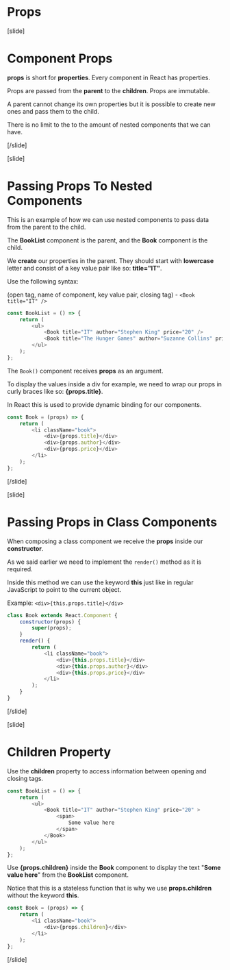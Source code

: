 # Props

[slide]

# Component Props

**props** is short for **properties**. Every component in React has properties.

Props are passed from the **parent** to the **children**. Props are immutable.

A parent cannot change its own properties but it is possible to create new ones and pass them to the child.

There is no limit to the to the amount of nested components that we can have.

[/slide]

[slide]

# Passing Props To Nested Components

This is an example of how we can use nested components to pass data from the parent to the child.

The **BookList** component is the parent, and the **Book** component is the child.

We **create** our properties in the parent. They should start with **lowercase** letter and consist of a key value pair like so: **title="IT"**.

Use the following syntax: 

(open tag, name of component, key value pair, closing tag) - `<Book title="IT" />`

```js
const BookList = () => {
    return (
        <ul>
            <Book title="IT" author="Stephen King" price="20" />
            <Book title="The Hunger Games" author="Suzanne Collins" price="10" />
        </ul>
    );
};
```

The `Book()` component receives **props** as an argument.

To display the values inside a div for example, we need to wrap our props in curly braces like so: **{props.title}**.

In React this is used to provide dynamic binding for our components.

```js
const Book = (props) => {
    return (
        <li className="book">
            <div>{props.title}</div>
            <div>{props.author}</div>
            <div>{props.price}</div>
        </li>
    );
};
```

[/slide]

[slide]

# Passing Props in Class Components

When composing a class component we receive the **props** inside our **constructor**.

As we said earlier we need to implement the `render()` method as it is required.

Inside this method we can use the keyword **this** just like in regular JavaScript to point to the current object.

Example: `<div>{this.props.title}</div>`

```js
class Book extends React.Component {
    constructor(props) {
        super(props);
    }
    render() {
        return (
            <li className="book">
                <div>{this.props.title}</div>
                <div>{this.props.author}</div>
                <div>{this.props.price}</div>
            </li>
        );
    }
}
```

[/slide]

[slide]

# Children Property

Use the **children** property to access information between opening and closing tags.

```js
const BookList = () => {
    return (
        <ul>
            <Book title="IT" author="Stephen King" price="20" >
                <span>
                    Some value here
                </span> 
            </Book>
        </ul>
    );
};
```

Use **{props.children}** inside the **Book** component to display the text "**Some value here**" from the **BookList** component.

Notice that this is a stateless function that is why we use **props.children** without the keyword **this**.

```js
const Book = (props) => {
    return (
        <li className="book">
            <div>{props.children}</div>
        </li>
    );
};
```

[/slide]